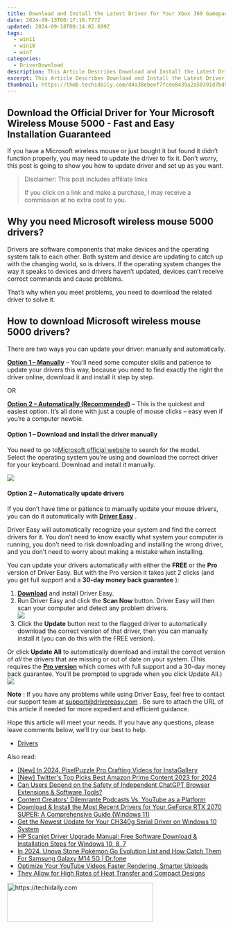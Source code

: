 ```yaml
---
title: Download and Install the Latest Driver for Your Xbox 360 Gamepad
date: 2024-09-13T00:17:16.777Z
updated: 2024-09-18T00:14:02.699Z
tags:
  - win11
  - win10
  - win7
categories:
  - DriverDownload
description: This Article Describes Download and Install the Latest Driver for Your Xbox 360 Gamepad
excerpt: This Article Describes Download and Install the Latest Driver for Your Xbox 360 Gamepad
thumbnail: https://thmb.techidaily.com/d4a38ebeef7fcde8439a2a50391d7bd9b46cb2287710359624ae1485aff3b993.jpg
---
```


## Download the Official Driver for Your Microsoft Wireless Mouse 5000 - Fast and Easy Installation Guaranteed

If you have a Microsoft wireless mouse or just bought it but found it didn’t function properly, you may need to update the driver to fix it. Don’t worry, this post is going to show you how to update driver and set up as you want.

>  Disclaimer: This post includes affiliate links
>
>  If you click on a link and make a purchase, I may receive a commission at no extra cost to you.
>

## Why you need Microsoft wireless mouse 5000 drivers?

 Drivers are software components that make devices and the operating system talk to each other. Both system and device are updating to catch up with the changing world, so is drivers. If the operating system changes the way it speaks to devices and drivers haven’t updated, devices can’t receive correct commands and cause problems.

 That’s why when you meet problems, you need to download the related driver to solve it.

## How to download Microsoft wireless mouse 5000 drivers?

 There are two ways you can update your driver: manually and automatically.

**[Option 1 – Manually](https://tools.techidaily.com/drivereasy/download/)**  – You’ll need some computer skills and patience to update your drivers this way, because you need to find exactly the right the driver online, download it and install it step by step.

OR

**[Option 2 – Automatically (Recommended)](https://www.drivereasy.com/knowledge/download-microsoft-wireless-mouse-5000-driver-easily-quickly/#op2)**  – This is the quickest and easiest option. It’s all done with just a couple of mouse clicks – easy even if you’re a computer newbie.

#### **Option 1 –** **Download and install the driver manually**

 You need to go to[Microsoft official website](https://www.microsoft.com/accessories/en-us/d/wireless-mouse-5000) to search for the model.  
 Select the operating system you’re using and download the correct driver for your keyboard. Download and install it manually.

![](https://images.drivereasy.com/wp-content/uploads/2019/09/500-1024x493.jpg)

#### **Option 2 – Automatically update drivers**

 If you don’t have time or patience to manually update your mouse drivers, you can do it automatically with **[Driver Easy](https://tools.techidaily.com/drivereasy/download/)**  .

 Driver Easy will automatically recognize your system and find the correct drivers for it. You don’t need to know exactly what system your computer is running, you don’t need to risk downloading and installing the wrong driver, and you don’t need to worry about making a mistake when installing.

 You can update your drivers automatically with either the **FREE** or the **Pro** version of Driver Easy. But with the Pro version it takes just 2 clicks (and you get full support and a **30-day money back guarantee** ):

1. **[Download](https://tools.techidaily.com/drivereasy/download/)**  and install Driver Easy.
2. Run Driver Easy and click the **Scan Now** button. Driver Easy will then scan your computer and detect any problem drivers.  
![](https://images.drivereasy.com/wp-content/uploads/2019/09/amd1-1.jpg)
3. Click the **Update**  button next to the flagged driver to automatically download the correct version of that driver, then you can manually install it (you can do this with the FREE version).  

 Or click **Update All** to automatically download and install the correct version of _all_ the drivers that are missing or out of date on your system. (This requires the **[Pro version](https://tools.techidaily.com/drivereasy/download/)**  which comes with full support and a 30-day money back guarantee. You’ll be prompted to upgrade when you click Update All.)  
![](https://images.drivereasy.com/wp-content/uploads/2019/09/5000.jpg)

**Note** : If you have any problems while using Driver Easy, feel free to contact our support team at [support@drivereasy.com](https://tools.techidaily.com/drivereasy/download/) .
 Be sure to attach the URL of this article if needed for more expedient and efficient guidance.

 Hope this article will meet your needs. If you have any questions, please leave comments below, we’ll try our best to help.

* [Drivers](https://tools.techidaily.com/drivereasy/download/)

<ins class="adsbygoogle"
     style="display:block"
     data-ad-format="autorelaxed"
     data-ad-client="ca-pub-7571918770474297"
     data-ad-slot="1223367746"></ins>

<ins class="adsbygoogle"
     style="display:block"
     data-ad-client="ca-pub-7571918770474297"
     data-ad-slot="8358498916"
     data-ad-format="auto"
     data-full-width-responsive="true"></ins>

<span class="atpl-alsoreadstyle">Also read:</span>
<div><ul>
<li><a href="https://instagram-videos.techidaily.com/new-in-2024-pixelpuzzle-pro-crafting-videos-for-instagallery/"><u>[New] In 2024, PixelPuzzle Pro Crafting Videos for InstaGallery</u></a></li>
<li><a href="https://twitter-videos.techidaily.com/new-twitters-top-picks-best-amazon-prime-content-2023-for-2024/"><u>[New] Twitter's Top Picks Best Amazon Prime Content 2023 for 2024</u></a></li>
<li><a href="https://tech-hub.techidaily.com/can-users-depend-on-the-safety-of-independent-chatgpt-browser-extensions-and-software-tools/"><u>Can Users Depend on the Safety of Independent ChatGPT Browser Extensions & Software Tools?</u></a></li>
<li><a href="https://extra-hints.techidaily.com/content-creators-dilemrante-podcasts-vs-youtube-as-a-platform/"><u>Content Creators' Dilemrante Podcasts Vs. YouTube as a Platform</u></a></li>
<li><a href="https://hardware-updates.techidaily.com/download-and-install-the-most-recent-drivers-for-your-geforce-rtx-2070-super-a-comprehensive-guide-windows-11/"><u>Download & Install the Most Recent Drivers for Your GeForce RTX 2070 SUPER: A Comprehensive Guide (Windows 11)</u></a></li>
<li><a href="https://hardware-updates.techidaily.com/get-the-newest-update-for-your-ch340g-serial-driver-on-windows-10-system/"><u>Get the Newest Update for Your CH340g Serial Driver on Windows 10 System</u></a></li>
<li><a href="https://hardware-updates.techidaily.com/hp-scanjet-driver-upgrade-manual-free-software-download-and-installation-steps-for-windows-10-8-7/"><u>HP Scanjet Driver Upgrade Manual: Free Software Download & Installation Steps for Windows 10, 8, 7</u></a></li>
<li><a href="https://change-location.techidaily.com/in-2024-unova-stone-pokemon-go-evolution-list-and-how-catch-them-for-samsung-galaxy-m14-5g-drfone-by-drfone-virtual-android/"><u>In 2024, Unova Stone Pokémon Go Evolution List and How Catch Them For Samsung Galaxy M14 5G | Dr.fone</u></a></li>
<li><a href="https://youtube-sure.techidaily.com/ize-your-youtube-videos-faster-rendering-smarter-uploads/"><u>Optimize Your YouTube Videos Faster Rendering, Smarter Uploads</u></a></li>
<li><a href="https://hardware-updates.techidaily.com/1722959015530-they-allow-for-high-rates-of-heat-transfer-and-compact-designs/"><u>They Allow for High Rates of Heat Transfer and Compact Designs</u></a></li>
</ul></div>

<!-- affiliate ads begin -->
<a href="https://aligracehair.sjv.io/c/5597632/2135402/19272" target="_top" id="2135402">
  <img src="//a.impactradius-go.com/display-ad/19272-2135402" border="0" alt="https://techidaily.com" width="336" height="90"/>
</a>
<img height="0" width="0" src="https://aligracehair.sjv.io/i/5597632/2135402/19272" style="position:absolute;visibility:hidden;" border="0" />
<!-- affiliate ads end -->

